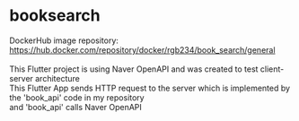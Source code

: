 # booksearch
DockerHub image repository: https://hub.docker.com/repository/docker/rgb234/book_search/general <br></br>
This Flutter project is using Naver OpenAPI and was created to test client-server architecture \
This Flutter App sends HTTP request to the server which is implemented by the 'book_api' code in my repository \
and 'book_api' calls Naver OpenAPI

